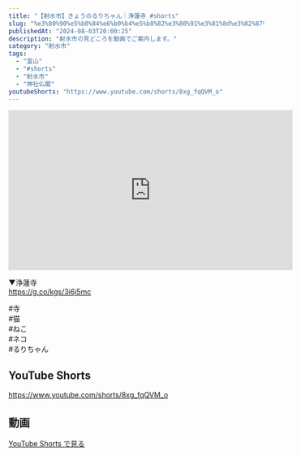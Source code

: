 ```yaml
---
title: "【射水市】きょうのるりちゃん｜浄蓮寺 #shorts"
slug: "%e3%80%90%e5%b0%84%e6%b0%b4%e5%b8%82%e3%80%91%e3%81%8d%e3%82%87%e3%81%86%e3%81%ae%e3%82%8b%e3%82%8a%e3%81%a1%e3%82%83%e3%82%93%ef%bd%9c%e6%b5%84%e8%93%ae%e5%af%ba-shorts"
publishedAt: "2024-08-03T20:00:25"
description: "射水市の見どころを動画でご案内します。"
category: "射水市"
tags: 
  - "富山"
  - "#shorts"
  - "射水市"
  - "神社仏閣"
youtubeShorts: "https://www.youtube.com/shorts/8xg_fqQVM_o"
---
```


<iframe width="560" height="315" src="https://www.youtube.com/embed/FaIhchK_dlo" frameborder="0" allowfullscreen></iframe>

▼浄蓮寺<br />
https://g.co/kgs/3i6j5mc

#寺<br />
#猫<br />
#ねこ<br />
#ネコ<br />
#るりちゃん

## YouTube Shorts

https://www.youtube.com/shorts/8xg_fqQVM_o

## 動画

[YouTube Shorts で見る](https://www.youtube.com/shorts/8xg_fqQVM_o)

